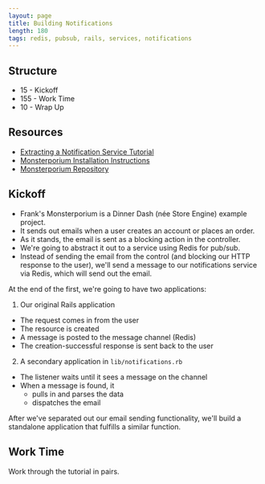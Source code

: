 ```yaml
---
layout: page
title: Building Notifications
length: 180
tags: redis, pubsub, rails, services, notifications
---
```


## Structure

* 15 - Kickoff
* 155 - Work Time
* 10 - Wrap Up

## Resources

* [Extracting a Notification Service Tutorial](http://tutorials.jumpstartlab.com/projects/monsterporium/extract_notification_service.html)
* [Monsterporium Installation Instructions](http://tutorials.jumpstartlab.com/projects/monsterporium/setup.html)
* [Monsterporium Repository](https://github.com/JumpstartLab/store_demo)

## Kickoff

* Frank's Monsterporium is a Dinner Dash (née Store Engine) example project.
* It sends out emails when a user creates an account or places an order.
* As it stands, the email is sent as a blocking action in the controller.
* We're going to abstract it out to a service using Redis for pub/sub.
* Instead of sending the email from the control (and blocking our HTTP response to the user), we'll send a message to our notifications service via Redis, which will send out the email.

At the end of the first, we're going to have two applications:

1. Our original Rails application
  * The request comes in from the user
  * The resource is created
  * A message is posted to the message channel (Redis)
  * The creation-successful response is sent back to the user
2. A secondary application in `lib/notifications.rb`
  * The listener waits until it sees a message on the channel
  * When a message is found, it
    * pulls in and parses the data
    * dispatches the email

After we've separated out our email sending functionality, we'll build a standalone application that fulfills a similar function.

## Work Time

Work through the tutorial in pairs.
